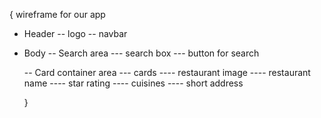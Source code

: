 { wireframe for our app

- Header
  -- logo
  -- navbar
- Body
  -- Search area
  --- search box
  --- button for search

  -- Card container area
  --- cards
  ---- restaurant image
  ---- restaurant name
  ---- star rating
  ---- cuisines
  ---- short address

  }
